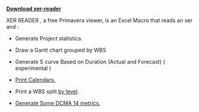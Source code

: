 **[Download xer-reader](https://app.box.com/s/ekbmwk5sywp8q3ve0po4)**

XER READER , a free Primavera viewer, is an Excel Macro that reads an xer and : 

- Generate Project statistics.

- Draw a Gantt chart grouped by WBS

- Generate S curve Based on Duration (Actual and Forecast) ( experimental )

- [Print Calendars.](https://www.plannertuts.com/primavera-p6-calendar-print/)


- Print a WBS split [by level](https://www.plannertuts.com/how-to-import-wbs-from-excel-to-primavera-p6-using-the-sdk/).

- [Generate Some DCMA 14 metrics.](https://www.plannertuts.com/xer-reader-free-tool-run-dcma-14-point-checks/)



